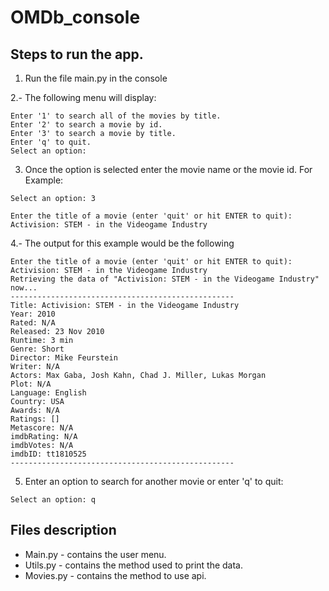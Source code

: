 # OMDb_console

## Steps to run the app.


1. Run the file main.py in the console

2.- The following menu will display:

```
Enter '1' to search all of the movies by title.
Enter '2' to search a movie by id.
Enter '3' to search a movie by title.
Enter 'q' to quit.
Select an option: 
```
3. Once the option is selected enter the movie name or the movie id. For Example:

```
Select an option: 3

Enter the title of a movie (enter 'quit' or hit ENTER to quit): Activision: STEM - in the Videogame Industry
```

4.- The output for this example would be the following

```
Enter the title of a movie (enter 'quit' or hit ENTER to quit): Activision: STEM - in the Videogame Industry
Retrieving the data of "Activision: STEM - in the Videogame Industry" now... 
--------------------------------------------------
Title: Activision: STEM - in the Videogame Industry
Year: 2010
Rated: N/A
Released: 23 Nov 2010
Runtime: 3 min
Genre: Short
Director: Mike Feurstein
Writer: N/A
Actors: Max Gaba, Josh Kahn, Chad J. Miller, Lukas Morgan
Plot: N/A
Language: English
Country: USA
Awards: N/A
Ratings: []
Metascore: N/A
imdbRating: N/A
imdbVotes: N/A
imdbID: tt1810525
--------------------------------------------------
```

5. Enter an option to search for another movie or enter 'q' to quit:

```
Select an option: q
```

## Files description

* Main.py - contains the user menu.
* Utils.py - contains the method used to print the data.
* Movies.py - contains the method to use api.
